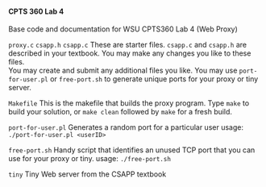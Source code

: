 
#### CPTS 360 Lab 4

Base code and documentation for WSU CPTS360 Lab 4 (Web Proxy)

`proxy.c`
`csapp.h`
`csapp.c`
    These are starter files.  `csapp.c` and `csapp.h` are described in
    your textbook. You may make any changes you like to these files.  
    You may create and submit any additional files you like. 
    You may use `port-for-user.pl` or `free-port.sh` to generate
    unique ports for your proxy or tiny server. 

`Makefile`
    This is the makefile that builds the proxy program.  Type `make`
    to build your solution, or `make clean` followed by `make` for a
    fresh build. 

`port-for-user.pl`
    Generates a random port for a particular user
    usage: `./port-for-user.pl <userID>`

`free-port.sh`
    Handy script that identifies an unused TCP port that you can use
    for your proxy or tiny. 
    usage: `./free-port.sh`

`tiny`
    Tiny Web server from the CSAPP textbook

